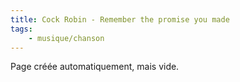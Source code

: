 ```yaml
---
title: Cock Robin - Remember the promise you made
tags:
    - musique/chanson
---
```


Page créée automatiquement, mais vide.
